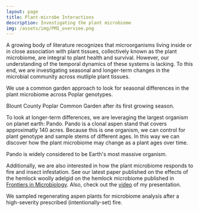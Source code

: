 ```yaml
---
layout: page
title: Plant-microbe Interactions
description: Investigating the plant microbiome
img: /assets/img/PMI_overviee.png
---
```


A growing body of literature recognizes that microorganisms living inside or in close association with plant tissues, collectively known as the plant microbiome, are integral to plant health and survival. However, our understanding of the temporal dynamics of these systems is lacking. To this end, we are investigating seasonal and longer-term changes in the microbial community across mutliple plant tissues.

We use a common garden approach to look for seasonal differences in the plant microbiome across Poplar genotypes.

<img class="col one left" src="{{ site.baseurl }}/assets/img/BC_young.png" alt="" title="First Season at Blount County"/>
<div class="col three caption">
    Blount County Poplar Common Garden after its first growing season.
</div>

To look at longer-term differences, we are leveraging the largest organism on planet earth: Pando. Pando is a clonal aspen stand that covers approximatly 140 acres. Because this is one organism, we can control for plant genotype and sample stems of different ages. In this way we can discover how the plant microbiome may change as a plant ages over time.

<img class="col three left" src="{{ site.baseurl }}/assets/img/IMG_2411.JPG" alt="" title="Pando"/>
<div class="col three caption">
    Pando is widely considered to be Earth's most massive organism.
</div>

Additionally, we are also interested in how the plant microbiome responds to fire and insect infestation. See our latest paper published on the effects of the hemlock woolly adelgid on the hemlock microbiome published in  <a href="https://www.frontiersin.org/articles/10.3389/fmicb.2020.01528/full"> Frontiers in Microbiology</a>. Also, check out the <a href="https://www.youtube.com/watch?v=wTw79MD5x6Y"> video</a> of my presentation.

<img class="col three left" src="{{ site.baseurl }}/assets/img/IMG_2433.JPG" alt="" title="Regenerating aspen plants"/>
<div class="col three caption">
    We sampled regenerating aspen plants for microbiome analysis after a high-severity prescribed (intentionally-set) fire.
</div>

